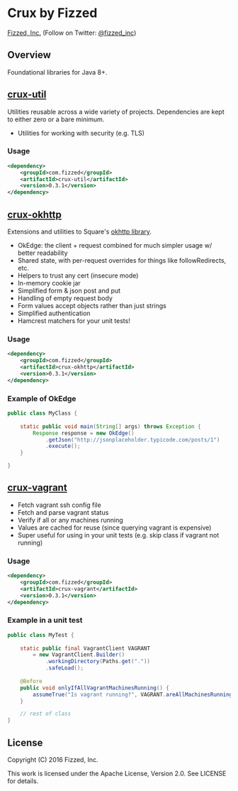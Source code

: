 Crux by Fizzed
==============

[Fizzed, Inc.](http://fizzed.com) (Follow on Twitter: [@fizzed_inc](http://twitter.com/fizzed_inc))

## Overview

Foundational libraries for Java 8+.

## [crux-util](crux-util)

Utilities reusable across a wide variety of projects.  Dependencies are kept to
either zero or a bare minimum.

 * Utilities for working with security (e.g. TLS)

### Usage

```xml
<dependency>
    <groupId>com.fizzed</groupId>
    <artifactId>crux-util</artifactId>
    <version>0.3.1</version>
</dependency>
```

## [crux-okhttp](crux-okhttp)

Extensions and utilities to Square's [okhttp library](https://github.com/square/okhttp).

 * OkEdge: the client + request combined for much simpler usage w/ better readability
 * Shared state, with per-request overrides for things like followRedirects, etc.
 * Helpers to trust any cert (insecure mode)
 * In-memory cookie jar
 * Simplified form & json post and put
 * Handling of empty request body
 * Form values accept objects rather than just strings
 * Simplified authentication
 * Hamcrest matchers for your unit tests!

### Usage

```xml
<dependency>
    <groupId>com.fizzed</groupId>
    <artifactId>crux-okhttp</artifactId>
    <version>0.3.1</version>
</dependency>
```

### Example of OkEdge

```java
public class MyClass {
    
    static public void main(String[] args) throws Exception {
        Response response = new OkEdge()
            .getJson("http://jsonplaceholder.typicode.com/posts/1")
            .execute();
    }

}
```

## [crux-vagrant](crux-vagrant)

 * Fetch vagrant ssh config file
 * Fetch and parse vagrant status
 * Verify if all or any machines running
 * Values are cached for reuse (since querying vagrant is expensive)
 * Super useful for using in your unit tests (e.g. skip class if vagrant not running)

### Usage

```xml
<dependency>
    <groupId>com.fizzed</groupId>
    <artifactId>crux-vagrant</artifactId>
    <version>0.3.1</version>
</dependency>
```

### Example in a unit test

```java
public class MyTest {
    
    static public final VagrantClient VAGRANT
        = new VagrantClient.Builder()
            .workingDirectory(Paths.get("."))
            .safeLoad();
    
    @Before
    public void onlyIfAllVagrantMachinesRunning() {
        assumeTrue("Is vagrant running?", VAGRANT.areAllMachinesRunning());
    }

    // rest of class
}
```
 
## License

Copyright (C) 2016 Fizzed, Inc.

This work is licensed under the Apache License, Version 2.0. See LICENSE for details.
